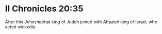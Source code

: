 # II Chronicles 20:35

After this Jehoshaphat king of Judah joined with Ahaziah king of Israel, who acted wickedly.
